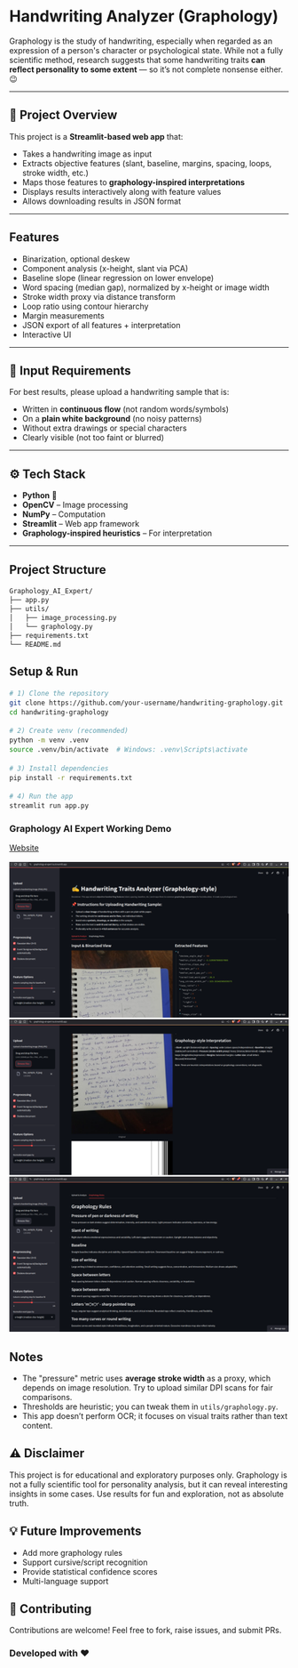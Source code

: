 # Handwriting Analyzer (Graphology)
Graphology is the study of handwriting, especially when regarded as an expression of a person's character or psychological state. While not a fully scientific method, research suggests that some handwriting traits **can reflect personality to some extent** — so it’s not complete nonsense either. 😉

---

## 🌟 Project Overview
This project is a **Streamlit-based web app** that:
- Takes a handwriting image as input  
- Extracts objective features (slant, baseline, margins, spacing, loops, stroke width, etc.)  
- Maps those features to **graphology-inspired interpretations**  
- Displays results interactively along with feature values  
- Allows downloading results in JSON format  

---

## Features
- Binarization, optional deskew
- Component analysis (x-height, slant via PCA)
- Baseline slope (linear regression on lower envelope)
- Word spacing (median gap), normalized by x-height or image width
- Stroke width proxy via distance transform
- Loop ratio using contour hierarchy
- Margin measurements
- JSON export of all features + interpretation
- Interactive UI

---

## 📸 Input Requirements
For best results, please upload a handwriting sample that is:
- Written in **continuous flow** (not random words/symbols)  
- On a **plain white background** (no noisy patterns)  
- Without extra drawings or special characters  
- Clearly visible (not too faint or blurred)  

---

## ⚙️ Tech Stack
- **Python** 🐍  
- **OpenCV** – Image processing  
- **NumPy** – Computation  
- **Streamlit** – Web app framework  
- **Graphology-inspired heuristics** – For interpretation  

--- 

## Project Structure
```
Graphology_AI_Expert/
├── app.py
├── utils/
│   ├── image_processing.py
│   └── graphology.py
├── requirements.txt
└── README.md
```

## Setup & Run

```bash
# 1) Clone the repository  
git clone https://github.com/your-username/handwriting-graphology.git
cd handwriting-graphology

# 2) Create venv (recommended)
python -m venv .venv
source .venv/bin/activate  # Windows: .venv\Scripts\activate

# 3) Install dependencies
pip install -r requirements.txt

# 4) Run the app
streamlit run app.py
```

### Graphology AI Expert Working Demo
[Website](https://graphology-ai-expert-ia.streamlit.app/)
<br><br>
![Img_1](assets/1.png)
![Img_2](assets/2.png)
![Img_3](assets/3.png)

## Notes
- The "pressure" metric uses **average stroke width** as a proxy, which depends on image resolution. Try to upload similar DPI scans for fair comparisons.
- Thresholds are heuristic; you can tweak them in `utils/graphology.py`.
- This app doesn’t perform OCR; it focuses on visual traits rather than text content.

## ⚠️ Disclaimer
This project is for educational and exploratory purposes only. Graphology is not a fully scientific tool for personality analysis, but it can reveal interesting insights in some cases. Use results for fun and exploration, not as absolute truth.

## 💡 Future Improvements
- Add more graphology rules
- Support cursive/script recognition
- Provide statistical confidence scores
- Multi-language support

## 🤝 Contributing
Contributions are welcome! Feel free to fork, raise issues, and submit PRs.

### Developed with ❤️
